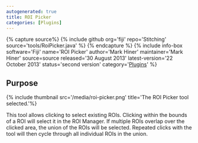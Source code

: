```yaml
---
autogenerated: true
title: ROI Picker
categories: [Plugins]
---
```



{% capture source%}
{% include github org='fiji' repo='Stitching' source='tools/RoiPicker.java' %}
{% endcapture %}
{% include info-box software='Fiji' name='ROI Picker' author='Mark Hiner' maintainer='Mark Hiner' source=source released='30 August 2013' latest-version='22 October 2013' status='second version' category='[Plugins](/plugin-index)' %}

## Purpose

{% include thumbnail src='/media/roi-picker.png' title='The ROI Picker tool selected.'%}

This tool allows clicking to select existing ROIs. Clicking within the bounds of a ROI will select it in the ROI Manager. If multiple ROIs overlap over the clicked area, the union of the ROIs will be selected. Repeated clicks with the tool will then cycle through all individual ROIs in the union.


